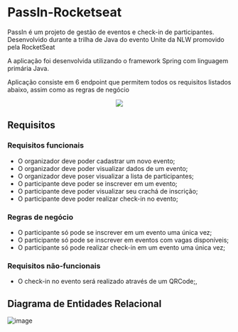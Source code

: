 # PassIn-Rocketseat

PassIn é um projeto de gestão de eventos e check-in de participantes. 
Desenvolvido durante a trilha de Java do evento Unite da NLW promovido pela RocketSeat

A aplicação foi desenvolvida utilizando o framework Spring com linguagem primária Java.

Aplicação consiste em 6 endpoint que permitem todos os requisitos listados abaixo, assim como as regras de negócio

<div align="center">
  <img src="https://github.com/LeitGCastro/PassIn/assets/105824200/b30f04fb-ff93-41b1-9512-cb5d12cc2bce">
</div>

## Requisitos
### Requisitos funcionais

- O organizador deve poder cadastrar um novo evento;
- O organizador deve poder visualizar dados de um evento;
- O organizador deve poser visualizar a lista de participantes;
- O participante deve poder se inscrever em um evento;
- O participante deve poder visualizar seu crachá de inscrição;
- O participante deve poder realizar check-in no evento;

### Regras de negócio

- O participante só pode se inscrever em um evento uma única vez;
- O participante só pode se inscrever em eventos com vagas disponíveis;
- O participante só pode realizar check-in em um evento uma única vez;

### Requisitos não-funcionais

- O check-in no evento será realizado através de um QRCode;,

## Diagrama de Entidades Relacional
![image](https://github.com/LeitGCastro/PassIn/assets/105824200/ecd990c3-48bb-4645-96df-c4bac3d24fa8)

